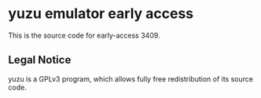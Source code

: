 yuzu emulator early access
=============

This is the source code for early-access 3409.

## Legal Notice

yuzu is a GPLv3 program, which allows fully free redistribution of its source code.